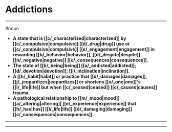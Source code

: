 # Addictions
---
#noun
- **A state that is [[c/_characterized|characterized]] by [[c/_compulsive|compulsive]] [[d/_drug|drug]] use or [[c/_compulsive|compulsive]] [[e/_engagement|engagement]] in rewarding [[b/_behavior|behavior]], [[d/_despite|despite]] [[n/_negative|negative]] [[c/_consequences|consequences]].**
- **The state of [[b/_being|being]] [[a/_addicted|addicted]]; [[d/_devotion|devotion]]; [[i/_inclination|inclination]].**
- **A [[h/_habit|habit]] or practice that [[d/_damages|damages]], [[j/_jeopardizes|jeopardizes]] or shortens [[o/_one|one]]'s [[l/_life|life]] but when [[c/_ceased|ceased]] [[c/_causes|causes]] trauma.**
- **A pathological relationship to [[m/_mood|mood]] [[a/_altering|altering]] [[e/_experience|experience]] that [[h/_has|has]] [[l/_life|life]] [[d/_damaging|damaging]] [[c/_consequences|consequences]].**
---
---
